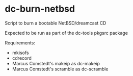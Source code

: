 dc-burn-netbsd
==============

Script to burn a bootable NetBSD/dreamcast CD

Expected to be run as part of the dc-tools pkgsrc package

Requirements:
- mkisofs
- cdrecord
- Marcus Comstedt's makeip as dc-makeip
- Marcus Comstedt's scramble as dc-scramble
